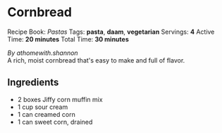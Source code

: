 # Cornbread

Recipe Book: *Pastas*
Tags: **pasta**, **daam**, **vegetarian**
Servings: **4**
Active Time: **20 minutes**
Total Time: **30 minutes**


_By athomewith.shannon_  
A rich, moist cornbread that's easy to make and full of flavor.

## Ingredients
- 2 boxes Jiffy corn muffin mix
- 1 cup sour cream
- 1 can creamed corn
- 1 can sweet corn, drained

